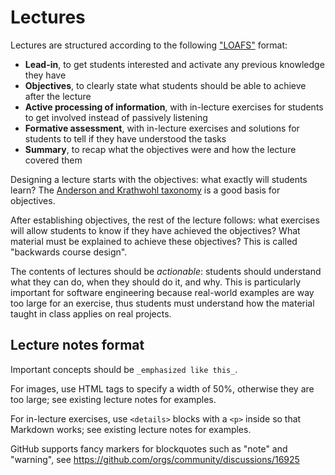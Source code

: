 # Lectures

Lectures are structured according to the following ["LOAFS"](https://tube.switch.ch/videos/af20b0a8) format:
- **Lead-in**, to get students interested and activate any previous knowledge they have
- **Objectives**, to clearly state what students should be able to achieve after the lecture
- **Active processing of information**, with in-lecture exercises for students to get involved instead of passively listening
- **Formative assessment**, with in-lecture exercises and solutions for students to tell if they have understood the tasks
- **Summary**, to recap what the objectives were and how the lecture covered them

Designing a lecture starts with the objectives: what exactly will students learn?
The [Anderson and Krathwohl taxonomy](https://www.depauw.edu/files/resources/krathwohl.pdf) is a good basis for objectives.

After establishing objectives, the rest of the lecture follows: what exercises will allow students to know if they have achieved the objectives?
What material must be explained to achieve these objectives? This is called "backwards course design".

The contents of lectures should be _actionable_: students should understand what they can do, when they should do it, and why.
This is particularly important for software engineering because real-world examples are way too large for an exercise,
thus students must understand how the material taught in class applies on real projects.


## Lecture notes format

Important concepts should be `_emphasized like this_`.

For images, use HTML tags to specify a width of 50%, otherwise they are too large; see existing lecture notes for examples.

For in-lecture exercises, use `<details>` blocks with a `<p>` inside so that Markdown works; see existing lecture notes for examples.

GitHub supports fancy markers for blockquotes such as "note" and "warning", see https://github.com/orgs/community/discussions/16925
